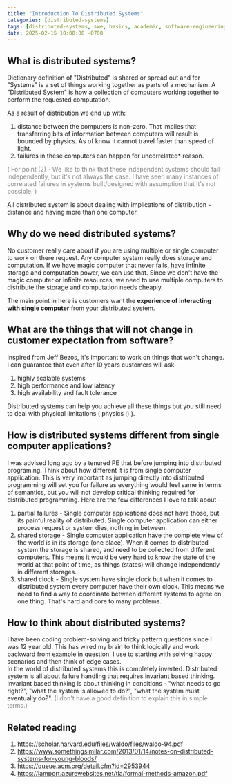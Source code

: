 ```yaml
---
title: "Introduction To Distributed Systems"
categories: [distributed-systems]
tags: [distributed-systems, swe, basics, academic, software-engineering, design, formal, reasoning]
date: 2025-02-15 10:00:00 -0700
---
```


## What is distributed systems?
Dictionary definition of "Distributed" is shared or spread out and for "Systems" is a set of things working together 
as parts of a mechanism. A "Distributed System" is how a collection of computers working together to perform the
requested computation.<br>

As a result of distribution we end up with:
1) distance between the computers is non-zero. That implies that transferring bits of information between computers
will result is bounded by physics. As of know it cannot travel faster than speed of light.
2) failures in these computers can happen for uncorrelated* reason.

<span style="color:grey" > ( For point (2) - We like to think that these independent systems should fail independently,
but it's not always the case. I have seen many instances of correlated failures in systems built/designed with
assumption that it's not possible. ) </span>

All distributed system is about dealing with implications of distribution - distance and having more than one computer.

## Why do we need distributed systems?
No customer really care about if you are using multiple or single computer to work on there request.
Any computer system really does storage and computation. If we have magic computer that never fails, 
have infinite storage and computation power, we can use that. Since we don't have the magic computer or infinite 
resources, we need to use multiple computers to distribute the storage and computation needs cheaply.

The main point in here is customers want the **experience of interacting with single computer** from your 
distributed system.

## What are the things that will not change in customer expectation from software?
Inspired from Jeff Bezos, it's important to work on things that won't change. I can guarantee that even after 10 
years customers will ask-
1) highly scalable systems
2) high performance and low latency 
3) high availability and fault tolerance

Distributed systems can help you achieve all these things but you still need to deal with physical limitations
( physics :) ).

## How is distributed systems different from single computer applications?
I was advised long ago by a tenured PE that before jumping into distributed programing. Think about how different it is
from single computer application. This is very important as jumping directly into distributed programming will set you
for failure as everything would feel same in terms of semantics, but you will not develop critical thinking required 
for distributed programming. Here are the few differences I love to talk about -
1) partial failures - Single computer applications does not have those, but its painful reality of distributed. 
Single computer application can either process request or system dies, nothing in between.
2) shared storage - Single computer application have the complete view of the world is in its storage (one place). When
it comes to distributed system the storage is shared, and need to be collected from different computers. This means it 
would be very hard to know the state of the world at that point of time, as things (states) will change independently 
in different storages.
3) shared clock - Single system have single clock but when it comes to distributed system every computer have their own
clock. This means we need to find a way to coordinate between different systems to agree on one thing. That's
hard and core to many problems.


## How to think about distributed systems?
I have been coding problem-solving and tricky pattern questions since I was 12 year old. This has wired my brain to
think logically and work backward from example in question. I use to starting with solving happy scenarios and then 
think of edge cases.<br>
In the world of distributed systems this is completely inverted. Distributed system is all about failure handling that 
requires invariant based thinking.<br>
Invariant based thinking is about thinking in conditions - "what needs to go right?",
"what the system is allowed to do?", "what the system must eventually do?".
<span style="color:grey" > (I don't have a good definition to explain this in simple terms.) </span>

## Related reading
1. https://scholar.harvard.edu/files/waldo/files/waldo-94.pdf
2. https://www.somethingsimilar.com/2013/01/14/notes-on-distributed-systems-for-young-bloods/
3. https://queue.acm.org/detail.cfm?id=2953944
4. https://lamport.azurewebsites.net/tla/formal-methods-amazon.pdf
